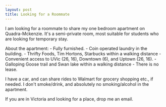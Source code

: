 ```yaml
---
layout: post
title: Looking for a Roommate
---
```


I am looking for a roommate to share my one bedroom apartment on Quadra-Mckenzie. It's a semi-private room, most suitable for students who are looking for temporary stay.

About the apartment:
\- Fully furnished.
\- Coin operated laundry in the building.
\- Thrifty Foods, Tim Hortons, Starbucks within a walking distance
\- Convenient access to UVic (26, 16), Downtown (6), and Uptown (26, 16).
\- Galloping Goose trail and Swan lake within a walking distance
\- There is no lease.

I have a car, and can share rides to Walmart for grocery shopping etc., if needed. I don't smoke/drink, and absolutely no smoking/alcohol in the apartment.

If you are in Victoria and looking for a place, drop me an email. 